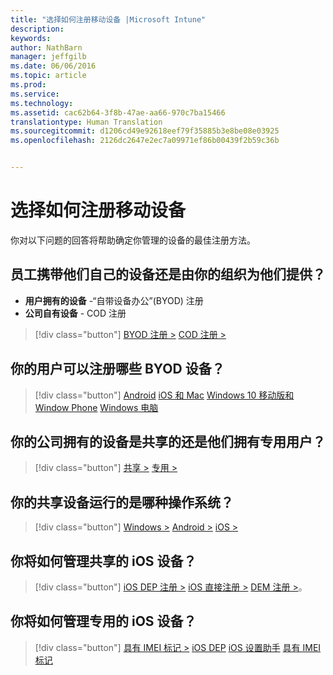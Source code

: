 ```yaml
---
title: "选择如何注册移动设备 |Microsoft Intune"
description: 
keywords: 
author: NathBarn
manager: jeffgilb
ms.date: 06/06/2016
ms.topic: article
ms.prod: 
ms.service: 
ms.technology: 
ms.assetid: cac62b64-3f8b-47ae-aa66-970c7ba15466
translationtype: Human Translation
ms.sourcegitcommit: d1206cd49e92618eef79f35885b3e8be08e03925
ms.openlocfilehash: 2126dc2647e2ec7a09971ef86b00439f2b59c36b


---
```


# 选择如何注册移动设备

你对以下问题的回答将帮助确定你管理的设备的最佳注册方法。

## **员工携带他们自己的设备还是由你的组织为他们提供？**

  - **用户拥有的设备** -“自带设备办公”(BYOD) 注册
  - **公司自有设备** - COD 注册

> [!div class="button"]
[BYOD 注册 >](#what-byod-devices-can-your-users-enroll)   [COD 注册 >](#are-your-company-owned-devices-shared-or-do-they-have-dedicated-users)

## **你的用户可以注册哪些 BYOD 设备？**

> [!div class="button"]
[Android](/intune/deploy-use/set-up-android-management-with-microsoft-intune) [iOS 和 Mac](/intune/deploy-use/set-up-ios-and-mac-management-with-microsoft-intune) [Windows 10 移动版和 Window Phone](/intune/deploy-use/set-up-windows-phone-management-with-microsoft-intune) [Windows 电脑](/intune/deploy-use/set-up-windows-device-management-with-microsoft-intune)

## **你的公司拥有的设备是共享的还是他们拥有专用用户？**

> [!div class="button"]
[共享 >](#what-operating-system-are-your-shared-devices-running)   [专用 >](#how-will-you-manage-dedicated-ios-devices)


## **你的共享设备运行的是哪种操作系统？**

  > [!div class="button"]
  [Windows >](/intune/deploy-use/enroll-corporate-owned-devices-with-the-device-enrollment-manager-in-microsoft-intune) [Android >](/intune/deploy-use/enroll-corporate-owned-devices-with-the-device-enrollment-manager-in-microsoft-intune) [iOS >](#how-will-you-manage-shared-ios-devices)

## **你将如何管理共享的 iOS 设备？**

  > [!div class="button"]
  [iOS DEP 注册 >](/intune/deploy-use/ios-device-enrollment-program-in-microsoft-intune) [iOS 直接注册 >](/intune/deploy-use/ios-direct-enrollment-in-microsoft-intune)  [DEM 注册 >](/intune/deploy-use/enroll-corporate-owned-devices-with-the-device-enrollment-manager-in-microsoft-intune)。

## **你将如何管理专用的 iOS 设备？**

  > [!div class="button"]
  [具有 IMEI 标记 >](/intune/deploy-use/specify-corporate-owned-devices-with-international-mobile-equipment-identity-imei-numbers) [iOS DEP](/intune/deploy-use/ios-device-enrollment-program-in-microsoft-intune) [iOS 设置助手](/intune/deploy-use/ios-setup-assistant-enrollment-in-microsoft-intune) [具有 IMEI 标记](/intune/deploy-use/specify-corporate-owned-devices-with-international-mobile-equipment-identity-imei-numbers)



<!--HONumber=Jul16_HO3-->


